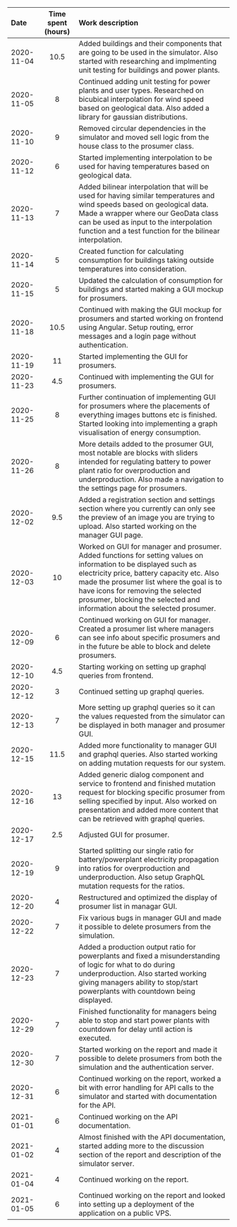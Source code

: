 | Date | Time spent (hours) | Work description  |
| :--- | :---: | :--- |
|2020-11-04| 10.5 | Added buildings and their components that are going to be used in the simulator. Also started with researching and implmenting unit testing for buildings and power plants.
|2020-11-05| 8 | Continued adding unit testing for power plants and user types. Researched on bicubical interpolation for wind speed based on geological data. Also added a library for gaussian distributions.
|2020-11-10| 9 | Removed circular dependencies in the simulator and moved sell logic from the house class to the prosumer class.
|2020-11-12| 6 | Started implementing interpolation to be used for having temperatures based on geological data.
|2020-11-13| 7 | Added bilinear interpolation that will be used for having similar temperatures and wind speeds based on geological data. Made a wrapper where our GeoData class can be used as input to the interpolation function and a test function for the bilinear interpolation. 
|2020-11-14| 5 | Created function for calculating consumption for buildings taking outside temperatures into consideration.
|2020-11-15| 5 | Updated the calculation of consumption for buildings and started making a GUI mockup for prosumers.
|2020-11-18| 10.5 | Continued with making the GUI mockup for prosumers and started working on frontend using Angular. Setup routing, error messages and a login page without authentication.
|2020-11-19| 11 | Started implementing the GUI for prosumers.
|2020-11-23| 4.5| Continued with implementing the GUI for prosumers.
|2020-11-25| 8 | Further continuation of implementing GUI for prosumers where the placements of everything images buttons etc is finished. Started looking into implementing a graph visualisation of energy consumption.
|2020-11-26| 8 | More details added to the prosumer GUI, most notable are blocks with sliders intended for regulating battery to power plant ratio for overproduction and underproduction. Also made a navigation to the settings page for prosumers.
|2020-12-02| 9.5 | Added a registration section and settings section where you currently can only see the preview of an image you are trying to upload. Also started working on the manager GUI page.
|2020-12-03| 10 | Worked on GUI for manager and prosumer. Added functions for setting values on information to be displayed such as electricity price, battery capacity etc. Also made the prosumer list where the goal is to have icons for removing the selected prosumer, blocking the selected and information about the selected prosumer.
|2020-12-09| 6 | Continued working on GUI for manager. Created a prosumer list where managers can see info about specific prosumers and in the future be able to block and delete prosumers.
|2020-12-10| 4.5 | Starting working on setting up graphql queries from frontend.
|2020-12-12| 3 | Continued setting up graphql queries.
|2020-12-13| 7 | More setting up graphql queries so it can the values requested from the simulator can be displayed in both manager and prosumer GUI.
|2020-12-15| 11.5 | Added more functionality to manager GUI and graphql queries. Also started working on adding mutation requests for our system.
|2020-12-16| 13 | Added generic dialog component and service to frontend and finished mutation request for blocking specific prosumer from selling specified by input. Also worked on presentation and added more content that can be retrieved with graphql queries.
|2020-12-17| 2.5 | Adjusted GUI for prosumer.
|2020-12-19| 9 | Started splitting our single ratio for battery/powerplant electricity propagation into ratios for overproduction and underproduction. Also setup GraphQL mutation requests for the ratios.
|2020-12-20| 4 | Restructured and optimized the display of prosumer list in managar GUI.
|2020-12-22| 7 | Fix various bugs in manager GUI and made it possible to delete prosumers from the simulation.
|2020-12-23| 7 | Added a production output ratio for powerplants and fixed a misunderstanding of logic for what to do during underproduction. Also started working giving managers ability to stop/start powerplants with countdown being displayed.
|2020-12-29| 7 | Finished functionality for managers being able to stop and start power plants with countdown for delay until action is executed.
|2020-12-30| 7 | Started working on the report and made it possible to delete prosumers from both the simulation and the authentication server.
|2020-12-31| 6 | Continued working on the report, worked a bit with error handling for API calls to the simulator  and started with documentation for the API.
|2021-01-01| 6 | Continued working on the API documentation.
|2021-01-02| 4 | Almost finished with the API documentation, started adding more to the discussion section of the report and description of the simulator server.
|2021-01-04| 4 | Continued working on the report.
|2021-01-05| 6 | Continued working on the report and looked into setting up a deployment of the application on a public VPS.
